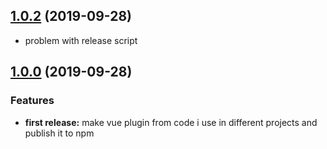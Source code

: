 ## [1.0.2](https://github.com/aburai/vue-autofocus) (2019-09-28)

- problem with release script

## [1.0.0](https://github.com/aburai/vue-autofocus) (2019-09-28)

### Features

- **first release:** make vue plugin from code i use in different projects and publish it to npm
